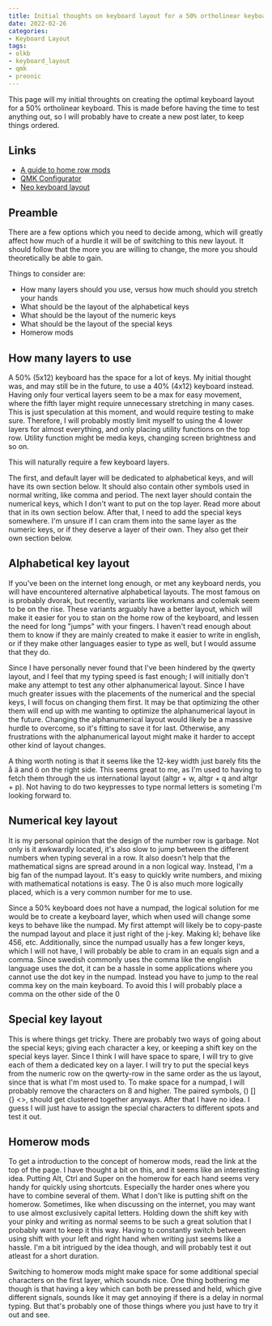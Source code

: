 ```yaml
---
title: Initial thoughts on keyboard layout for a 50% ortholinear keyboard
date: 2022-02-26
categories:
- Keyboard Layout
tags:
- olkb
- keyboard_layout
- qmk
- preonic
---
```

This page will my initial throughts on creating the optimal keyboard layout for a 50% ortholinear keyboard. 
This is made before having the time to test anything out, so I will probably have to create a new post later, to keep things ordered.

## Links
* [A guide to home row mods](https://precondition.github.io/home-row-mods)
* [QMK Configurator](https://config.qmk.fm/)
* [Neo keyboard layout](https://neo-layout.org)

## Preamble
There are a few options which you need to decide among, which will greatly affect how much of a hurdle it will be of switching to this new layout.
It should follow that the more you are willing to change, the more you should theoretically be able to gain.

Things to consider are:
* How many layers should you use, versus how much should you stretch your hands
* What should be the layout of the alphabetical keys
* What should be the layout of the numeric keys
* What should be the layout of the special keys
* Homerow mods

## How many layers to use
A 50% (5x12) keyboard has the space for a lot of keys. My initial thought was, and may still be in the future, to use a 40% (4x12) keyboard instead.
Having only four vertical layers seem to be a max for easy movement, where the fifth layer might require unnecessary stretching in many cases.
This is just speculation at this moment, and would require testing to make sure. Therefore, I will probably mostly limit myself to using the 
4 lower layers for almost everything, and only placing utility functions on the top row. 
Utility function might be media keys, changing screen brightness and so on.

This will naturally require a few keyboard layers.

The first, and default layer will be dedicated to alphabetical keys, and will have its own section below. 
It should also contain other symbols used in normal writing, like comma and period.
The next layer should contain the numerical keys, which I don't want to put on the top layer. Read more about that in its own section below.
After that, I need to add the special keys somewhere. I'm unsure if I can cram them into the same layer as the numeric keys, 
or if they deserve a layer of their own. They also get their own section below.

## Alphabetical key layout
If you've been on the internet long enough, or met any keyboard nerds, you will have encountered alternative alphabetical layouts.
The most famous on is probably dvorak, but recently, variants like workmans and colemak seem to be on the rise.
These variants arguably have a better layout, which will make it easier for you to stan on the home row of the keyboard,
and lessen the need for long "jumps" with your fingers. I haven't read enough about them to know if they are mainly created to make
it easier to write in english, or if they make other languages easier to type as well, but I would assume that they do.

Since I have personally never found that I've been hindered by the qwerty layout, and I feel that my typing speed is fast enough;
I will initially don't make any attempt to test any other alphanumerical layout. 
Since I have much greater issues with the placements of the numerical and the special keys, I will focus on changing them first.
It may be that optimizing the other them will end up with me wanting to optimize the alphanumerical layout in the future.
Changing the alphanumerical layout would likely be a massive hurdle to overcome, so it's fitting to save it for last. 
Otherwise, any frustrations with the alphanumerical layout might make it harder to accept other kind of layout changes.

A thing worth noting is that it seems like the 12-key width just barely fits the å ä and ö on the right side.
This seems great to me, as I'm used to having to fetch them through the us international layout (altgr + w, altgr + q and altgr + p).
Not having to do two keypresses to type normal letters is someting I'm looking forward to.

## Numerical key layout
It is my personal opinion that the design of the number row is garbage. 
Not only is it awkwardly located, it's also slow to jump between the different numbers when typing several in a row.
It also doesn't help that the mathematical signs are spread around in a non logical way.
Instead, I'm a big fan of the numpad layout. It's easy to quickly write numbers, and mixing with mathematical notations is easy.
The 0 is also much more logically placed, which is a very common number for me to use.

Since a 50% keyboard does not have a numpad, the logical solution for me would be to create a keyboard layer, 
which when used will change some keys to behave like the numpad. My first attempt will likely be to copy-paste the numpad layout
and place it just right of the j-key. Making kl; behave like 456, etc. Additionally, since the numpad usually has a few longer keys, 
which I will not have, I will probably be able to cram in an equals sign and a comma. 
Since swedish commonly uses the comma like the english language uses the dot, it can be a hassle in some applications where you cannot use the dot key
in the numpad. Instead you have to jump to the real comma key on the main keyboard. To avoid this I will probably place a comma on the other side of the 0

## Special key layout
This is where things get tricky. There are probably two ways of going about the special keys; giving each character a key, or keeping a shift key on the 
special keys layer. Since I think I will have space to spare, I will try to give each of them a dedicated key on a layer.
I will try to put the special keys from the numeric row on the qwerty-row in the same order as the us layout, since that is what I'm most used to.
To make space for a numpad, I will probably remove the characters on 8 and higher. The paired symbols, () [] {} <>, should get clustered together anyways.
After that I have no idea. I guess I will just have to assign the special characters to different spots and test it out.

## Homerow mods
To get a introduction to the concept of homerow mods, read the link at the top of the page.
I have thought a bit on this, and it seems like an interesting idea. Putting Alt, Ctrl and Super on the homerow for each hand seems very handy
for quickly using shortcuts. Especially the harder ones where you have to combine several of them. What I don't like is putting shift on the homerow.
Sometimes, like when discussing on the internet, you may want to use almost exclusively capital letters. 
Holding down the shift key with your pinky and writing as normal seems to be such a great solution that I probably want to keep it this way.
Having to constantly switch between using shift with your left and right hand when writing just seems like a hassle.
I'm a bit intrigued by the idea though, and will probably test it out atleast for a short duration.

Switching to homerow mods might make space for some additional special characters on the first layer, which sounds nice.
One thing bothering me though is that having a key which can both be pressed and held, which give different signals, sounds like it may get annoying
if there is a delay in normal typing. But that's probably one of those things where you just have to try it out and see.
